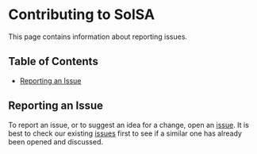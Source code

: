 # Contributing to SolSA

This page contains information about reporting issues.

## Table of Contents

* [Reporting an Issue](#reporting-an-issue)

## Reporting an Issue

To report an issue, or to suggest an idea for a change, open an
[issue](https://github.ibm.com/solsa/solsa/issues/new). It is best to check
our existing [issues](https://github.ibm.com/solsa/solsa/issues) first
to see if a similar one has already been opened and discussed.
